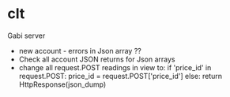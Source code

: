 clt
===

Gabi server

- new account - errors in Json array ??
- Check all account JSON returns for Json arrays
- change all request.POST readings in view to:
    if 'price_id' in request.POST:
      price_id = request.POST['price_id']
    else:
      return HttpResponse(json_dump)

